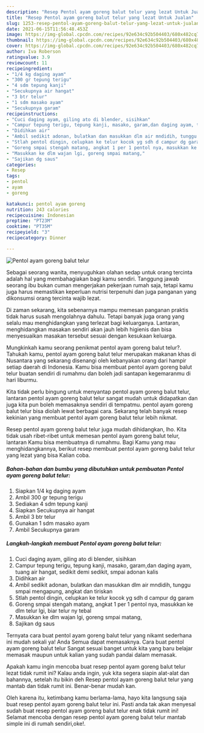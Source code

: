 ```yaml
---
description: "Resep Pentol ayam goreng balut telur yang lezat Untuk Jualan"
title: "Resep Pentol ayam goreng balut telur yang lezat Untuk Jualan"
slug: 1253-resep-pentol-ayam-goreng-balut-telur-yang-lezat-untuk-jualan
date: 2021-06-15T11:56:48.453Z
image: https://img-global.cpcdn.com/recipes/92e634c92b504403/680x482cq70/pentol-ayam-goreng-balut-telur-foto-resep-utama.jpg
thumbnail: https://img-global.cpcdn.com/recipes/92e634c92b504403/680x482cq70/pentol-ayam-goreng-balut-telur-foto-resep-utama.jpg
cover: https://img-global.cpcdn.com/recipes/92e634c92b504403/680x482cq70/pentol-ayam-goreng-balut-telur-foto-resep-utama.jpg
author: Iva Roberson
ratingvalue: 3.9
reviewcount: 11
recipeingredient:
- "1/4 kg daging ayam"
- "300 gr tepung terigu"
- "4 sdm tepung kanji"
- "Secukupnya air hangat"
- "3 btr telur"
- "1 sdm masako ayam"
- "Secukupnya garam"
recipeinstructions:
- "Cuci daging ayam, giling ato di blender, sisihkan"
- "Campur tepung terigu, tepung kanji, masako, garam,dan daging ayam, tuang air hangat, sedikit demi sedikit, smpai adonan kalis"
- "Didihkan air"
- "Ambil sedikit adonan, bulatkan dan masukkan dlm air mndidih, tunggu smpai mengapung, angkat dan tiriskan"
- "Stlah pentol dingin, celupkan ke telur kocok yg sdh d campur dg garam"
- "Goreng smpai stengah matang, angkat 1 per 1 pentol nya, masukkan ke dlm telur lgi, biar telur ny tebal"
- "Masukkan ke dlm wajan lgi, goreng smpai matang,"
- "Sajikan dg saus"
categories:
- Resep
tags:
- pentol
- ayam
- goreng

katakunci: pentol ayam goreng 
nutrition: 243 calories
recipecuisine: Indonesian
preptime: "PT23M"
cooktime: "PT35M"
recipeyield: "3"
recipecategory: Dinner

---
```



![Pentol ayam goreng balut telur](https://img-global.cpcdn.com/recipes/92e634c92b504403/680x482cq70/pentol-ayam-goreng-balut-telur-foto-resep-utama.jpg)

Sebagai seorang wanita, menyuguhkan olahan sedap untuk orang tercinta adalah hal yang membahagiakan bagi kamu sendiri. Tanggung jawab seorang ibu bukan cuman mengerjakan pekerjaan rumah saja, tetapi kamu juga harus memastikan keperluan nutrisi terpenuhi dan juga panganan yang dikonsumsi orang tercinta wajib lezat.

Di zaman  sekarang, kita sebenarnya mampu memesan panganan praktis tidak harus susah mengolahnya dahulu. Tetapi banyak juga orang yang selalu mau menghidangkan yang terlezat bagi keluarganya. Lantaran, menghidangkan masakan sendiri akan jauh lebih higienis dan bisa menyesuaikan masakan tersebut sesuai dengan kesukaan keluarga. 



Mungkinkah kamu seorang penikmat pentol ayam goreng balut telur?. Tahukah kamu, pentol ayam goreng balut telur merupakan makanan khas di Nusantara yang sekarang disenangi oleh kebanyakan orang dari hampir setiap daerah di Indonesia. Kamu bisa membuat pentol ayam goreng balut telur buatan sendiri di rumahmu dan boleh jadi santapan kegemaranmu di hari liburmu.

Kita tidak perlu bingung untuk menyantap pentol ayam goreng balut telur, lantaran pentol ayam goreng balut telur sangat mudah untuk didapatkan dan juga kita pun boleh memasaknya sendiri di tempatmu. pentol ayam goreng balut telur bisa diolah lewat berbagai cara. Sekarang telah banyak resep kekinian yang membuat pentol ayam goreng balut telur lebih nikmat.

Resep pentol ayam goreng balut telur juga mudah dihidangkan, lho. Kita tidak usah ribet-ribet untuk memesan pentol ayam goreng balut telur, lantaran Kamu bisa membuatnya di rumahmu. Bagi Kamu yang mau menghidangkannya, berikut resep membuat pentol ayam goreng balut telur yang lezat yang bisa Kalian coba.

<!--inarticleads1-->

##### Bahan-bahan dan bumbu yang dibutuhkan untuk pembuatan Pentol ayam goreng balut telur:

1. Siapkan 1/4 kg daging ayam
1. Ambil 300 gr tepung terigu
1. Sediakan 4 sdm tepung kanji
1. Siapkan Secukupnya air hangat
1. Ambil 3 btr telur
1. Gunakan 1 sdm masako ayam
1. Ambil Secukupnya garam




<!--inarticleads2-->

##### Langkah-langkah membuat Pentol ayam goreng balut telur:

1. Cuci daging ayam, giling ato di blender, sisihkan
1. Campur tepung terigu, tepung kanji, masako, garam,dan daging ayam, tuang air hangat, sedikit demi sedikit, smpai adonan kalis
1. Didihkan air
1. Ambil sedikit adonan, bulatkan dan masukkan dlm air mndidih, tunggu smpai mengapung, angkat dan tiriskan
1. Stlah pentol dingin, celupkan ke telur kocok yg sdh d campur dg garam
1. Goreng smpai stengah matang, angkat 1 per 1 pentol nya, masukkan ke dlm telur lgi, biar telur ny tebal
1. Masukkan ke dlm wajan lgi, goreng smpai matang,
1. Sajikan dg saus




Ternyata cara buat pentol ayam goreng balut telur yang nikamt sederhana ini mudah sekali ya! Anda Semua dapat memasaknya. Cara buat pentol ayam goreng balut telur Sangat sesuai banget untuk kita yang baru belajar memasak maupun untuk kalian yang sudah pandai dalam memasak.

Apakah kamu ingin mencoba buat resep pentol ayam goreng balut telur lezat tidak rumit ini? Kalau anda ingin, yuk kita segera siapin alat-alat dan bahannya, setelah itu bikin deh Resep pentol ayam goreng balut telur yang mantab dan tidak rumit ini. Benar-benar mudah kan. 

Oleh karena itu, ketimbang kamu berlama-lama, hayo kita langsung saja buat resep pentol ayam goreng balut telur ini. Pasti anda tak akan menyesal sudah buat resep pentol ayam goreng balut telur enak tidak rumit ini! Selamat mencoba dengan resep pentol ayam goreng balut telur mantab simple ini di rumah sendiri,oke!.


